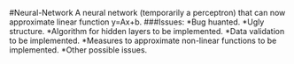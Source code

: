 #Neural-Network
A neural network (temporarily a perceptron) that can now approximate linear function y=Ax+b. 
###Issues:
*Bug huanted.
*Ugly structure.
*Algorithm for hidden layers to be implemented. 
*Data validation to be implemented. 
*Measures to approximate non-linear functions to be implemented.
*Other possible issues.

